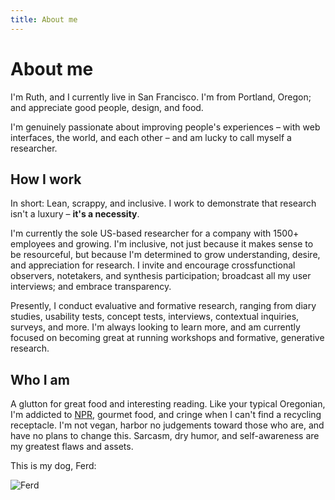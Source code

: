```yaml
---
title: About me
---
```


# About me

I'm Ruth, and I currently live in San Francisco. I'm from Portland, Oregon; and appreciate 
good people, design, and food.

I'm genuinely passionate about improving people's experiences – with web interfaces, the 
world, and each other – and am lucky to call myself a researcher.  


## How I work

In short: Lean, scrappy, and inclusive. I work to demonstrate that research isn't a luxury – __it's a necessity__. 

I'm currently the sole US-based researcher for a company
with 1500+ employees and growing. I'm inclusive, not just because it makes sense to be 
resourceful, but because I'm determined to grow understanding, desire, and appreciation 
for research. I invite and encourage crossfunctional observers, notetakers, and synthesis 
participation; broadcast all my user interviews; and embrace transparency. 

Presently, I conduct evaluative and formative research, ranging from diary studies, usability 
tests, concept tests, interviews, contextual inquiries, surveys, and more. I'm always 
looking to learn more, and am currently focused on becoming great at running workshops 
and formative, generative research.  

## Who I am

A glutton for great food and interesting reading. Like your typical Oregonian, I'm 
addicted to [NPR](http://www.npr.org/), gourmet food, and cringe when I can't find a 
recycling receptacle. I'm not vegan, harbor no judgements toward those who are, and have 
no plans to change this. Sarcasm, dry humor, and self-awareness are my greatest flaws 
and assets.

This is my dog, Ferd:  

![Ferd](../images/beachin-ferd.jpeg)








